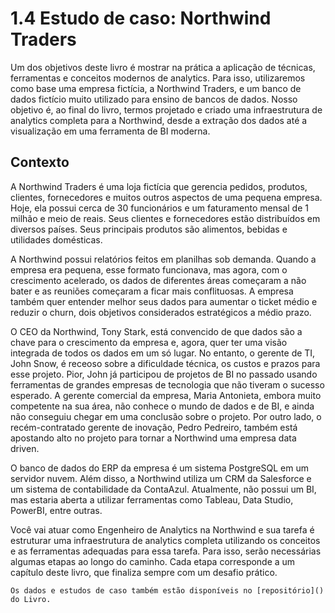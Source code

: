 # 1.4 Estudo de caso: Northwind Traders

Um dos  objetivos deste livro  é mostrar na prática a aplicação de técnicas, ferramentas e conceitos modernos de analytics. Para isso, utilizaremos como base uma empresa fictícia, a Northwind Traders, e um banco de dados fictício muito utilizado para ensino de bancos de dados. Nosso objetivo é, ao final do livro, termos projetado e criado uma infraestrutura de analytics completa para a Northwind, desde a extração dos dados até a visualização em uma ferramenta de BI moderna.

## Contexto
A Northwind Traders é uma loja fictícia que gerencia pedidos, produtos, clientes, fornecedores e muitos outros aspectos de uma pequena empresa. Hoje, ela possui cerca de 30 funcionários e um faturamento mensal de 1 milhão e meio de reais. Seus clientes e fornecedores estão distribuídos em diversos países. Seus principais produtos são alimentos, bebidas e utilidades domésticas.

A Northwind possui relatórios feitos em planilhas sob demanda. Quando a empresa era pequena, esse formato funcionava, mas agora, com o crescimento acelerado, os dados de diferentes áreas começaram a não bater e as reuniões começaram a ficar mais conflituosas. A empresa também quer entender melhor seus dados para aumentar o ticket médio e reduzir o churn, dois objetivos considerados estratégicos a médio prazo.

O CEO da Northwind, Tony Stark, está convencido de que dados são a chave para o crescimento da empresa e, agora, quer ter uma visão integrada de todos os dados em um só lugar. No entanto, o gerente de TI, John Snow, é receoso sobre a dificuldade técnica, os custos e prazos para esse projeto. Pior, John já participou de projetos de BI no passado usando ferramentas de grandes empresas de tecnologia que não tiveram o sucesso esperado. A gerente comercial da empresa, Maria Antonieta, embora muito competente na sua área, não conhece o mundo de dados e de BI, e ainda não conseguiu chegar em uma conclusão sobre o projeto. Por outro lado, o recém-contratado gerente de inovação, Pedro Pedreiro, também está apostando alto no projeto para tornar a Northwind uma empresa data driven.

O banco de dados do ERP da empresa é um sistema PostgreSQL em um servidor nuvem. Além disso, a Northwind utiliza um CRM da Salesforce e um sistema de contabilidade da ContaAzul. Atualmente, não possui um BI, mas estaria aberta a utilizar ferramentas como Tableau, Data Studio, PowerBI, entre outras.

Você vai atuar como Engenheiro de Analytics na Northwind e sua tarefa é estruturar uma infraestrutura de analytics completa utilizando os conceitos e as ferramentas adequadas para essa tarefa. Para isso, serão necessárias algumas etapas ao longo do caminho. Cada etapa corresponde a um capítulo deste livro, que finaliza sempre com um desafio prático.

```{note}
Os dados e estudos de caso também estão disponíveis no [repositório]() do Livro. 
```
